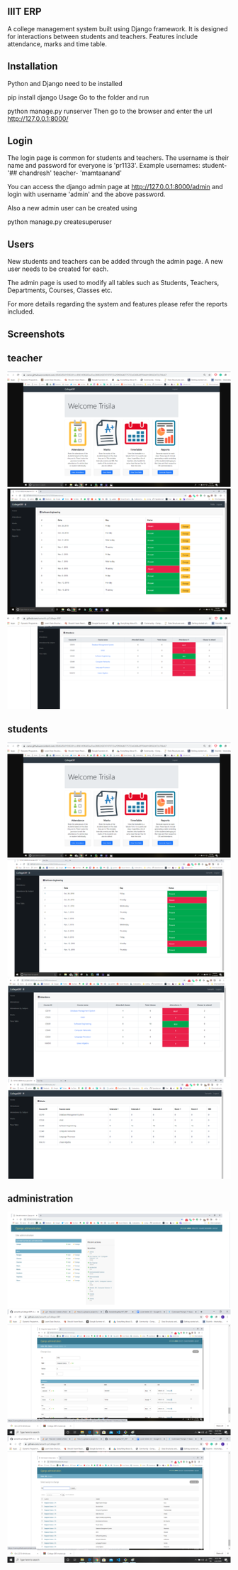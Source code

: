 ## IIIT ERP
A college management system built using Django framework. It is designed for interactions between students and teachers. Features include attendance, marks and time table.

##  Installation
Python and Django need to be installed

pip install django
Usage
Go to the  folder and run

python manage.py runserver
Then go to the browser and enter the url http://127.0.0.1:8000/

## Login
The login page is common for students and teachers. The username is their name and password for everyone is 'pr1133'. Example usernames: student- '## chandresh' teacher- 'mamtaanand'

You can access the django admin page at http://127.0.0.1:8000/admin and login with username 'admin' and the above password.

Also a new admin user can be created using

python manage.py createsuperuser
 ## Users
New students and teachers can be added through the admin page. A new user needs to be created for each.

The admin page is used to modify all tables such as Students, Teachers, Departments, Courses, Classes etc.

For more details regarding the system and features please refer the reports included.
## Screenshots
  ## teacher

<img src="https://github.com/chandreshgelda/IIIT_ERP/blob/master/images/scr.png" />


<img src=" https://github.com/chandreshgelda/IIIT_ERP/blob/master/images/src1.png" />

<img src=" https://github.com/chandreshgelda/IIIT_ERP/blob/master/images/src3.png " />

  ## students
  
  
  <img src="https://github.com/chandreshgelda/IIIT_ERP/blob/master/images/scr.png" />
  <img src="https://github.com/chandreshgelda/IIIT_ERP/blob/master/images/src4.png" />
  
  <img src=" https://github.com/chandreshgelda/IIIT_ERP/blob/master/images/src5.png" />

  <img src=" https://github.com/chandreshgelda/IIIT_ERP/blob/master/images/src6.png" />

 ## administration
 
 <img src=" https://github.com/chandreshgelda/IIIT_ERP/blob/master/images/src7.png" />
 
 <img src=" https://github.com/chandreshgelda/IIIT_ERP/blob/master/images/src8.png" />
 
 <img src=" https://github.com/chandreshgelda/IIIT_ERP/blob/master/images/src9.png" />
